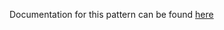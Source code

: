 Documentation for this pattern can be found [here](https://github.com/awslabs/aws-solutions-constructs/blob/main/source/patterns/%40aws-solutions-constructs/aws-fargate-s3/README.adoc)
